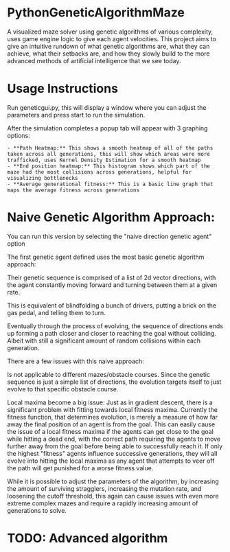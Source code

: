 # PythonGeneticAlgorithmMaze
 A visualized maze solver using genetic algorithms of various complexity, uses game engine logic to give each agent velocities. This project aims to give an intuitive rundown of what genetic algorithms are, what they can achieve, what their setbacks are, and how they slowly build to the more advanced methods of artificial intelligence that we see today.

# Usage Instructions

Run geneticgui.py, this will display a window where you can adjust the parameters and press start to run the simulation.

After the simulation completes a popup tab will appear with 3 graphing options:

    - **Path Heatmap:** This shows a smooth heatmap of all of the paths taken across all generations, this will show which areas were more trafficked, uses Kernel Density Estimation for a smooth heatmap
    - **End position heatmap:** This histogram shows which part of the maze had the most collisions across generations, helpful for visualizing bottlenecks
    - **Average generational fitness:** This is a basic line graph that maps the average fitness across generations

# Naive Genetic Algorithm Approach:

You can run this version by selecting the "naive direction genetic agent" option

The first genetic agent defined uses the most basic genetic algorithm approach:

Their genetic sequence is comprised of a list of 2d vector directions, with the agent constantly moving forward and turning between them at a given rate.

This is equivalent of blindfolding a bunch of drivers, putting a brick on the gas pedal, and telling them to turn.

Eventually through the process of evolving, the sequence of directions ends up forming a path closer and closer to reaching the goal without colliding. Albeit with still a significant amount of random collisions within each generation.

There are a few issues with this naive approach:

Is not applicable to different mazes/obstacle courses. Since the genetic sequence is just a simple list of directions, the evolution targets itself to just evolve to that specific obstacle course.

Local maxima become a big issue: Just as in gradient descent, there is a significant problem with fitting towards local fitness maxima. Currently the fitness function, that determines evolution, is merely a measure of how far away the final position of an agent is from the goal. This can easily cause the issue of a local fitness maxima if the agents can get close to the goal while hitting a dead end, with the correct path requiring the agents to move further away from the goal before being able to successfully reach it. If only the highest "fitness" agents influence successive generations, they will all evolve into hitting the local maxima as any agent that attempts to veer off the path will get punished for a worse fitness value. 

While it is possible to adjust the parameters of the algorithm, by increasing the amount of surviving stragglers, increasing the mutation rate, and loosening the cutoff threshold, this again can cause issues with even more extreme complex mazes and require a rapidly increasing amount of generations to solve. 

# TODO: Advanced algorithm